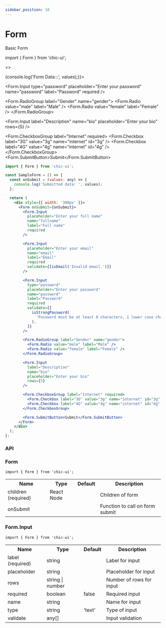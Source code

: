 ```yaml
---
sidebar_position: 18
---
```


# Form

Basic Form

import { Form } from 'chic-ui';

<>

<Form onSubmit={(values) => {console.log('Form Data:::', values);}}>
<Form.Input
  placeholder="Enter your full name"
  name="fullname"
  label="Full name"
  required
/>
<Form.Input
  placeholder="Enter your email"
  name="email"
  label="Email"
  required
/>

<Form.Input
  type="password"
  placeholder="Enter your password"
  name="password"
  label="Password"
  required
/>

<Form.RadioGroup label="Gender" name="gender">
  <Form.Radio value="male" label="Male" />
  <Form.Radio value="female" label="Female" />
</Form.RadioGroup>

<Form.Input
  label="Description"
  name="bio"
  placeholder="Enter your bio"
  rows={5}
/>

<Form.CheckboxGroup label="Internet" required>
  <Form.Checkbox label="3G" value="3g" name="internet" id="3g" />
  <Form.Checkbox label="4G" value="4g" name="internet" id="4g" />
</Form.CheckboxGroup>
<Form.SubmitButton>Submit</Form.SubmitButton>
</Form>
</>

```jsx
import { Form } from 'chic-ui';

const SampleForm = () => {
  const onSubmit = (values: any) => {
    console.log('Submitted data: ', values);
  };

  return (
    <div style={{ width: '300px' }}>
      <Form onSubmit={onSubmit}>
        <Form.Input
          placeholder="Enter your full name"
          name="fullname"
          label="Full name"
          required
        />

        <Form.Input
          placeholder="Enter your email"
          name="email"
          label="Email"
          required
          validate={[isEmail('Invalid email.')]}
        />

        <Form.Input
          type="password"
          placeholder="Enter your password"
          name="password"
          label="Password"
          required
          validate={[
            isStrongPassword(
              'Password must be at least 8 characters, 1 lower case characters, 1 upper case characters, 1 numbers and 1 symbols'
            ),
          ]}
        />

        <Form.RadioGroup label="Gender" name="gender">
          <Form.Radio value="male" label="Male" />
          <Form.Radio value="female" label="Female" />
        </Form.RadioGroup>

        <Form.Input
          label="Description"
          name="bio"
          placeholder="Enter your bio"
          rows={5}
        />

        <Form.CheckboxGroup label="Internet" required>
          <Form.Checkbox label="3G" value="3g" name="internet" id="3g" />
          <Form.Checkbox label="4G" value="4g" name="internet" id="4g" />
        </Form.CheckboxGroup>

        <Form.SubmitButton>Submit</Form.SubmitButton>
      </Form>
    </div>
  );
};
```
### API

### Form
```
import { Form } from 'chic-ui';
```

<table>
  <tr>
     <th>Name</th>
     <th>Type</th>
     <th>Default</th>
     <th>Description</th>
  </tr>
  <tr>
    <td>children (required)</td>
    <td>React Node</td>
    <td></td>
    <td>Children of form</td>
  </tr>
  <tr>
    <td>onSubmit</td>
    <td></td>
    <td></td>
    <td>Function to call on form submit</td>
  </tr>
</table>

### Form.Input
```
import { Form } from 'chic-ui';
```

<table>
  <tr>
     <th>Name</th>
     <th>Type</th>
     <th>Default</th>
     <th>Description</th>
  </tr>
  <tr>
    <td>label (required)</td>
    <td>string</td>
    <td></td>
    <td>Label for input</td>
  </tr>
  <tr>
    <td>placeholder</td>
    <td>string</td>
    <td></td>
    <td>Placeholder for input</td>
  </tr>
   <td>rows</td>
    <td>string | number</td>
    <td></td>
    <td>Number of rows for input</td>
  </tr>
  <tr>
    <td>required</td>
    <td>boolean</td>
    <td>false</td>
    <td>Required input</td>
  </tr>
   <tr>
    <td>name</td>
    <td>string</td>
    <td></td>
    <td>Name for input</td>
  </tr>
   <td>type</td>
    <td>string</td>
    <td>'text'</td>
    <td>Type of input</td>
  </tr>
  <tr>
    <td>validate</td>
    <td>any[]</td>
    <td></td>
    <td>Input validation</td>
  </tr>
</table>
